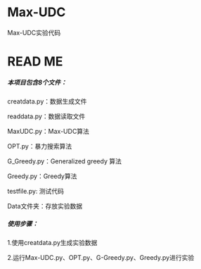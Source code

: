 # Max-UDC
Max-UDC实验代码
# READ ME

##### 本项目包含8个文件：

creatdata.py：数据生成文件

readdata.py：数据读取文件

MaxUDC.py：Max-UDC算法

OPT.py：暴力搜索算法

G_Greedy.py：Generalized greedy 算法

Greedy.py：Greedy算法

testfile.py: 测试代码

Data文件夹：存放实验数据

##### 使用步骤：

1.使用creatdata.py生成实验数据

2.运行Max-UDC.py、OPT.py、G-Greedy.py、Greedy.py进行实验
